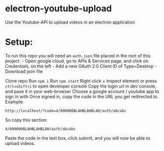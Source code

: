 # electron-youtube-upload
Use the Youtube-API to upload videos in an electron application

# Setup:
To run this repo you will need an `auth.json` file placed in the root of this project.
    - Open google cloud, go to APIs & Services page, and click on Credentials, on the left
    - Add a new OAuth 2.0 Client ID of Type=Desktop
    - Download json file

Clone repo
Run `npm i`
Run `npm start`
Right click + inspect element or press `ctrl=shift+i` to open developer console
Copy the login url in dev console, and pase it in your web-browser
Choose a google account / youtube app to sign in with
Once signed in, copy the code in the URL you get redirected to.
Example:
```
http://localhost/?code=4/000000BLAHBLAHBLAH/auth/abcabc
```
So copy this section:
```
4/000000BLAHBLAHBLAH/auth/abcabc
```
Paste the code in the text box, click submit, and you will now be able to upload videos. 